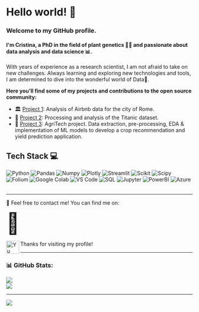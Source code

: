 # Hello world! 👋

### Welcome to my GitHub profile. 

#### I'm Cristina, a PhD in the field of plant genetics 🌱🧬 and passionate about data analysis and data science 📊. 

With years of experience as a research scientist, I am not afraid to take on new challenges. Always learning and exploring new technologies and tools, I am determined to dive into the wonderful world of Data🚀.

**Here you'll find some of my projects and contributions to the open source community:**

- 🏛️ [Project 1](https://github.com/CrisDAndres/proyecto_airbnb): Analysis of Airbnb data for the city of Rome.
- 🚢 [Project 2](https://github.com/CrisDAndres/proyecto_titanic): Processing and analysis of the Titanic dataset.
- 🌱 [Project 3](https://github.com/CrisDAndres/proyecto_agrotech): AgriTech project. Data extraction, pre-processing, EDA & implementation of ML models to develop a crop recommendation and yield prediction application.

## Tech Stack 💻

![Python](https://img.shields.io/badge/Python-14354C?style=for-the-badge&logo=python&logoColor=white)
![Pandas](https://img.shields.io/badge/pandas-150458.svg?style=for-the-badge&logo=pandas&logoColor=white)
![Numpy](https://img.shields.io/badge/NumPy-013243.svg?style=for-the-badge&logo=NumPy&logoColor=white)
![Plotly](https://img.shields.io/badge/Plotly-3F4F75.svg?style=for-the-badge&logo=Plotly&logoColor=white)
![Streamlit](https://img.shields.io/badge/Streamlit-FF4B4B.svg?style=for-the-badge&logo=Streamlit&logoColor=white)
![Scikit](https://img.shields.io/badge/scikitlearn-F7931E.svg?style=for-the-badge&logo=scikit-learn&logoColor=white)
![Scipy](https://img.shields.io/badge/SciPy-8CAAE6.svg?style=for-the-badge&logo=SciPy&logoColor=white)
![Folium](https://img.shields.io/badge/Folium-77B829.svg?style=for-the-badge&logo=Folium&logoColor=white)
![Google Colab](https://img.shields.io/badge/Colab-F9AB00?style=for-the-badge&logo=googlecolab&color=525252)
![VS Code](https://img.shields.io/badge/Visual_Studio_Code-0078D4?style=for-the-badge&logo=visual%20studio%20code&logoColor=white)
![SQL](https://img.shields.io/badge/MySQL-005C84?style=for-the-badge&logo=mysql&logoColor=white)
![Jupyter](https://img.shields.io/badge/Jupyter-F37626.svg?&style=for-the-badge&logo=Jupyter&logoColor=white)
![PowerBI](https://img.shields.io/badge/PowerBI-F2C811?style=for-the-badge&logo=Power%20BI&logoColor=white)
![Azure](https://img.shields.io/badge/Azure_DevOps-0078D7?style=for-the-badge&logo=azure-devops&logoColor=white)
 <br><br>

---
💬 Feel free to contact me! You can find me on:

<span style="font-size: 55px;">📧</span>

<a href="https://www.linkedin.com/in/cristinadeandres"><img align="left" src="https://raw.githubusercontent.com/yushi1007/yushi1007/main/images/linkedin.svg" alt="Yu Shi | LinkedIn" width="35px"/></a>

Thanks for visiting my profile!

---
### 📊 GitHub Stats:
![](https://github-readme-stats.vercel.app/api?username=CrisDAndres&theme=buefy&hide_border=false&include_all_commits=false&count_private=false)<br/>
![](https://github-readme-stats.vercel.app/api/top-langs/?username=CrisDAndres&theme=buefy&hide_border=false&include_all_commits=false&count_private=false&layout=compact)

---
[![](https://visitcount.itsvg.in/api?id=CrisDAndres&icon=0&color=0)](https://visitcount.itsvg.in)

<!-- Proudly created with GPRM ( https://gprm.itsvg.in ) -->
